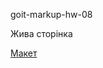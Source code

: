 <p>goit-markup-hw-08</p>
<p><a https://aspirantmpm.github.io/goit-markup-hw-08/" alt="Жива сторінка">Жива сторінка</a></p>
<p><a href="https://www.figma.com/file/HHsH5ZBMIR1C1XOFInEQct/Web-Studio-(Version-2.1)-(Copy)?node-id=1%3A4613" alt="Макет">Макет</a></p>
